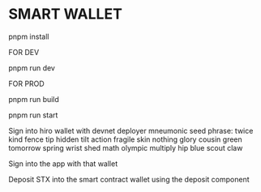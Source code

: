 # SMART WALLET


pnpm install

FOR DEV

pnpm run dev

FOR PROD

pnpm run build

pnpm run start

Sign into hiro wallet with devnet deployer mneumonic seed phrase:
twice kind fence tip hidden tilt action fragile skin nothing glory cousin green tomorrow spring wrist shed math olympic multiply hip blue scout claw

Sign into the app with that wallet 

Deposit STX into the smart contract wallet using the deposit component
